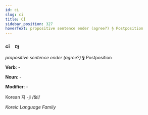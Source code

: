 ```yaml
---
id: ci
slug: ci
title: Cİ
sidebar_position: 327
hoverText: propositive sentence ender (agree?) § Postposition
---
```


### ci&emsp;<span kind="abugida">ꞇɟ</span>

*propositive sentence ender (agree?)* **§** Postposition

**Verb**: -

**Noun**: -

**Modifier**: -

Korean 지 -ji /t͡ɕi/

*Koreic Language Family*